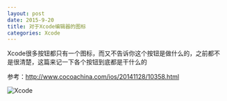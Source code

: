 ```yaml
---
layout: post
date: 2015-9-20
title: 对于Xcode编辑器的图标
categories: Xcode
---
```


Xcode很多按钮都只有一个图标，而又不告诉你这个按钮是做什么的，之前都不是很清楚，这篇来记一下各个按钮到底都是干什么的

参考：http://www.cocoachina.com/ios/20141128/10358.html

![Xcode](http://rayooo.github.io/images/XcodeDebugArea.jpg)


